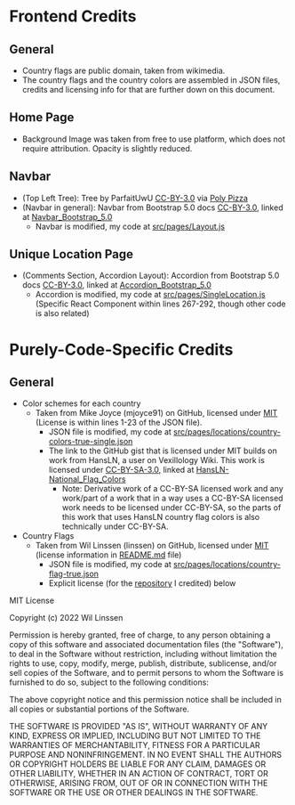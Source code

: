 # Frontend Credits

## General
- Country flags are public domain, taken from wikimedia. 
- The country flags and the country colors are assembled in JSON files, credits and licensing info for that are further down on this document.

## Home Page
- Background Image was taken from free to use platform, which does not require attribution. Opacity is slightly reduced.

## Navbar
- (Top Left Tree): Tree by ParfaitUwU [CC-BY-3.0](https://creativecommons.org/licenses/by/3.0/) via [Poly Pizza](https://poly.pizza/m/MSuchZNT2G)
- (Navbar in general): Navbar from Bootstrap 5.0 docs [CC-BY-3.0](https://creativecommons.org/licenses/by/3.0/), linked at [Navbar_Bootstrap_5.0](https://getbootstrap.com/docs/5.0/components/navbar/)
  - Navbar is modified, my code at [src/pages/Layout.js](https://github.com/naowalrahman/ecoventures-ui/blob/main/src/pages/Layout.js)

## Unique Location Page
- (Comments Section, Accordion Layout): Accordion from Bootstrap 5.0 docs [CC-BY-3.0](https://creativecommons.org/licenses/by/3.0/), linked at [Accordion_Bootstrap_5.0](https://getbootstrap.com/docs/5.0/components/accordion/)
  - Accordion is modified, my code at [src/pages/SingleLocation.js](https://github.com/naowalrahman/ecoventures-ui/blob/main/src/pages/Layout.js) (Specific React Component within lines 267-292, though other code is also related)



# Purely-Code-Specific Credits

## General
- Color schemes for each country
  - Taken from Mike Joyce (mjoyce91) on GitHub, licensed under [MIT](https://gist.github.com/mjoyce91/2eab2a932c57e010cceddcf9c8957ff8#file-country-colors-json) (License is within lines 1-23 of the JSON file). 
    - JSON file is modified, my code at [src/pages/locations/country-colors-true-single.json](https://github.com/naowalrahman/ecoventures-ui/blob/main/src/pages/locations/country-colors-true-single.json)
    - The link to the GitHub gist that is licensed under MIT builds on work from HansLN, a user on Vexillology Wiki. This work is licensed under [CC-BY-SA-3.0](https://creativecommons.org/licenses/by-sa/3.0/), linked at [HansLN-National_Flag_Colors](https://vexillology.fandom.com/wiki/User:HansLN/National_flag_colors?action=edit&section=1)
      - Note: Derivative work of a CC-BY-SA licensed work and any work/part of a work that in a way uses a CC-BY-SA licensed work needs to be licensed under CC-BY-SA, so the parts of this work that uses HansLN country flag colors is also technically under CC-BY-SA.
- Country Flags
  - Taken from Wil Linssen (linssen) on GitHub, licensed under [MIT](https://github.com/linssen/country-flag-icons/tree/master) (license information in [README.md](https://github.com/linssen/country-flag-icons/blob/master/README.md) file)
    - JSON file is modified, my code at [src/pages/locations/country-flag-true.json](https://github.com/naowalrahman/ecoventures-ui/blob/main/src/pages/locations/country-flag-true.json)
    - Explicit license (for the [repository](https://github.com/linssen/country-flag-icons/tree/master) I credited) below
  
MIT License

Copyright (c) 2022 Wil Linssen

Permission is hereby granted, free of charge, to any person obtaining a copy
of this software and associated documentation files (the "Software"), to deal
in the Software without restriction, including without limitation the rights
to use, copy, modify, merge, publish, distribute, sublicense, and/or sell
copies of the Software, and to permit persons to whom the Software is
furnished to do so, subject to the following conditions:

The above copyright notice and this permission notice shall be included in all
copies or substantial portions of the Software.

THE SOFTWARE IS PROVIDED "AS IS", WITHOUT WARRANTY OF ANY KIND, EXPRESS OR
IMPLIED, INCLUDING BUT NOT LIMITED TO THE WARRANTIES OF MERCHANTABILITY,
FITNESS FOR A PARTICULAR PURPOSE AND NONINFRINGEMENT. IN NO EVENT SHALL THE
AUTHORS OR COPYRIGHT HOLDERS BE LIABLE FOR ANY CLAIM, DAMAGES OR OTHER
LIABILITY, WHETHER IN AN ACTION OF CONTRACT, TORT OR OTHERWISE, ARISING FROM,
OUT OF OR IN CONNECTION WITH THE SOFTWARE OR THE USE OR OTHER DEALINGS IN THE
SOFTWARE.

